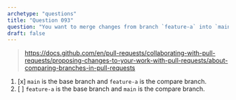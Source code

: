 ```yaml
---
archetype: "questions"
title: "Question 093"
question: "You want to merge changes from branch `feature-a` into `main` and you are creating a pull request. Which branch should be the `base` branch and which branch should be the `compare` branch?"
draft: false
---
```



> https://docs.github.com/en/pull-requests/collaborating-with-pull-requests/proposing-changes-to-your-work-with-pull-requests/about-comparing-branches-in-pull-requests
1. [x] `main` is the base branch and `feature-a` is the compare branch.
1. [ ] `feature-a` is the base branch and `main` is the compare branch.
